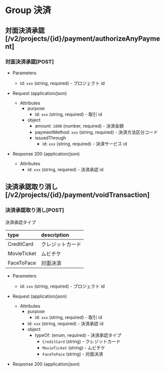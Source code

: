 # Group 決済

## 対面決済承認 [/v2/projects/{id}/payment/authorizeAnyPayment]

### 対面決済承認[POST]

-   Parameters

    -   id: `xxx` (string, required) - プロジェクト id

-   Request (application/json)

    -   Attributes
        -   purpose
            -   id: `xxx` (string, required) - 取引 id
        -   object
            -   amount: `1000` (number, required) - 決済金額
            -   paymentMethod: `xxx` (string, required) - 決済方法区分コード
            -   issuedThrough
                -   id: `xxx` (string, required) - 決済サービス id

-   Response 200 (application/json)

    -   Attributes
        -   id: `xxx` (string, required) - 決済承認 id

<!-- include(../../../response/400.md) -->

## 決済承認取り消し [/v2/projects/{id}/payment/voidTransaction]

### 決済承認取り消し[POST]

決済承認タイプ

| type        | description      |
| :---------- | :--------------- |
| CreditCard  | クレジットカード |
| MovieTicket | ムビチケ         |
| FaceToFace  | 対面決済         |

-   Parameters

    -   id: `xxx` (string, required) - プロジェクト id

-   Request (application/json)

    -   Attributes
        -   purpose
            -   id: `xxx` (string, required) - 取引 id
        -   id: `xxx` (string, required) - 決済承認 id
        -   object
            -   typeOf: (enum, required) - 決済承認タイプ
                -   `CreditCard` (string) - クレジットカード
                -   `MovieTicket` (string) - ムビチケ
                -   `FaceToFace` (string) - 対面決済

-   Response 200 (application/json)

<!-- include(../../../response/400.md) -->
